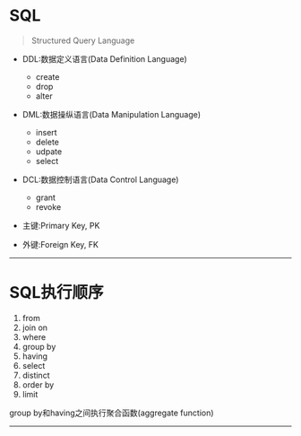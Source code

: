 # SQL
> Structured Query Language

- DDL:数据定义语言(Data Definition Language)
    - create
    - drop
    - alter
- DML:数据操纵语言(Data Manipulation Language)
    - insert
    - delete
    - udpate
    - select
- DCL:数据控制语言(Data Control Language)
    - grant
    - revoke

- 主键:Primary Key, PK
- 外键:Foreign Key, FK

---
# SQL执行顺序

1. from
2. join on
3. where
4. group by
5. having
6. select
7. distinct
8. order by
9. limit

group by和having之间执行聚合函数(aggregate function)

---